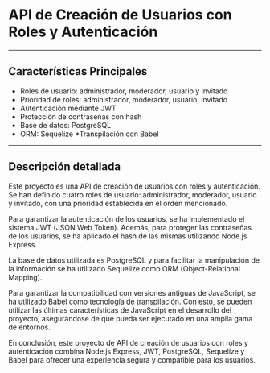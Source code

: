 # API de Creación de Usuarios con Roles y Autenticación
************************************************************

## Características Principales

* Roles de usuario: administrador, moderador, usuario y invitado
* Prioridad de roles: administrador, moderador, usuario, invitado
* Autenticación mediante JWT
* Protección de contraseñas con hash
* Base de datos: PostgreSQL
* ORM: Sequelize
*Transpilación con Babel
**************************************************************************

## Descripción detallada

Este proyecto es una API de creación de usuarios con roles y autenticación. Se han definido cuatro roles de usuario: administrador, moderador, usuario y invitado, 
con una prioridad establecida en el orden mencionado.

Para garantizar la autenticación de los usuarios, se ha implementado el sistema JWT (JSON Web Token). Además, para proteger las contraseñas de los usuarios, 
se ha aplicado el hash de las mismas utilizando Node.js Express.

La base de datos utilizada es PostgreSQL y para facilitar la manipulación de la información se ha utilizado Sequelize como ORM (Object-Relational Mapping).

Para garantizar la compatibilidad con versiones antiguas de JavaScript, se ha utilizado Babel como tecnología de transpilación. Con esto, se pueden utilizar las
últimas características de JavaScript en el desarrollo del proyecto, asegurándose de que pueda ser ejecutado en una amplia gama de entornos.

En conclusión, este proyecto de API de creación de usuarios con roles y autenticación combina Node.js Express, JWT, PostgreSQL, Sequelize y Babel para ofrecer 
una experiencia segura y compatible para los usuarios.
